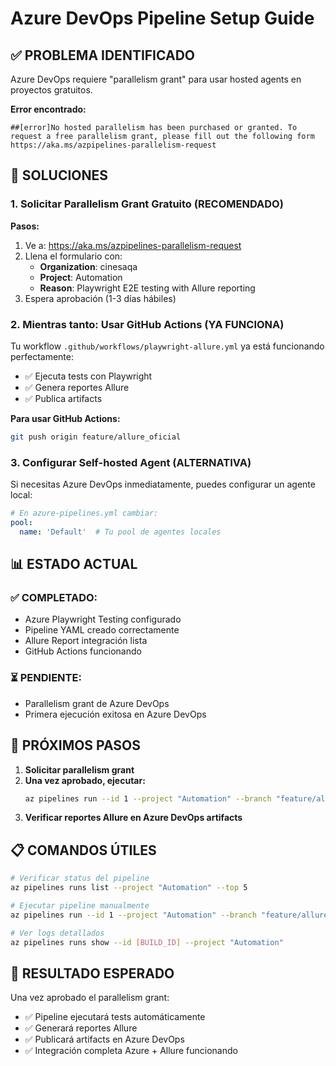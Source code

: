 # Azure DevOps Pipeline Setup Guide

## ✅ PROBLEMA IDENTIFICADO
Azure DevOps requiere "parallelism grant" para usar hosted agents en proyectos gratuitos.

**Error encontrado:**
```
##[error]No hosted parallelism has been purchased or granted. To request a free parallelism grant, please fill out the following form https://aka.ms/azpipelines-parallelism-request
```

## 🚀 SOLUCIONES

### 1. Solicitar Parallelism Grant Gratuito (RECOMENDADO)

**Pasos:**
1. Ve a: https://aka.ms/azpipelines-parallelism-request
2. Llena el formulario con:
   - **Organization**: cinesaqa
   - **Project**: Automation
   - **Reason**: Playwright E2E testing with Allure reporting
3. Espera aprobación (1-3 días hábiles)

### 2. Mientras tanto: Usar GitHub Actions (YA FUNCIONA)

Tu workflow `.github/workflows/playwright-allure.yml` ya está funcionando perfectamente:
- ✅ Ejecuta tests con Playwright
- ✅ Genera reportes Allure
- ✅ Publica artifacts

**Para usar GitHub Actions:**
```bash
git push origin feature/allure_oficial
```

### 3. Configurar Self-hosted Agent (ALTERNATIVA)

Si necesitas Azure DevOps inmediatamente, puedes configurar un agente local:

```yaml
# En azure-pipelines.yml cambiar:
pool:
  name: 'Default'  # Tu pool de agentes locales
```

## 📊 ESTADO ACTUAL

### ✅ COMPLETADO:
- Azure Playwright Testing configurado
- Pipeline YAML creado correctamente
- Allure Report integración lista
- GitHub Actions funcionando

### ⏳ PENDIENTE:
- Parallelism grant de Azure DevOps
- Primera ejecución exitosa en Azure DevOps

## 🔄 PRÓXIMOS PASOS

1. **Solicitar parallelism grant**
2. **Una vez aprobado, ejecutar:**
   ```bash
   az pipelines run --id 1 --project "Automation" --branch "feature/allure_oficial"
   ```
3. **Verificar reportes Allure en Azure DevOps artifacts**

## 📋 COMANDOS ÚTILES

```bash
# Verificar status del pipeline
az pipelines runs list --project "Automation" --top 5

# Ejecutar pipeline manualmente
az pipelines run --id 1 --project "Automation" --branch "feature/allure_oficial"

# Ver logs detallados
az pipelines runs show --id [BUILD_ID] --project "Automation"
```

## 🎯 RESULTADO ESPERADO

Una vez aprobado el parallelism grant:
- ✅ Pipeline ejecutará tests automáticamente
- ✅ Generará reportes Allure
- ✅ Publicará artifacts en Azure DevOps
- ✅ Integración completa Azure + Allure funcionando
